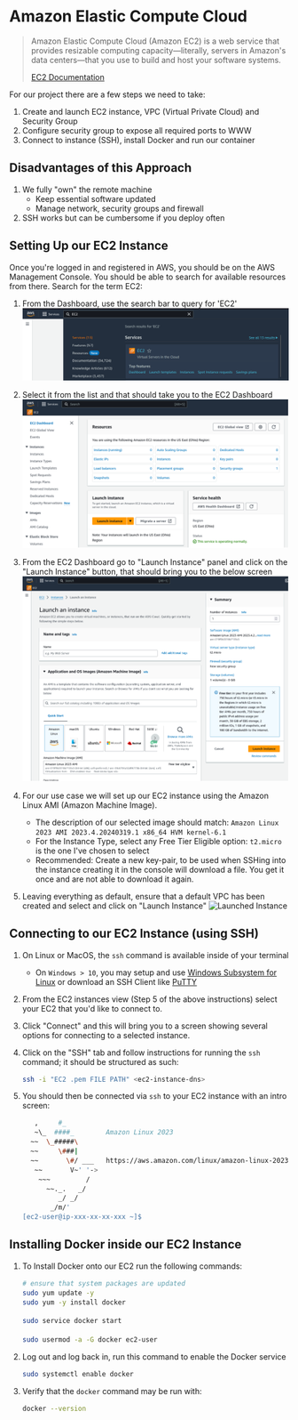 # Amazon Elastic Compute Cloud

> Amazon Elastic Compute Cloud (Amazon EC2) is a web service that provides resizable computing capacity—literally,
> servers in Amazon's data centers—that you use to build and host your software systems.
> 
> [EC2 Documentation](https://docs.aws.amazon.com/ec2/)

For our project there are a few steps we need to take:

1. Create and launch EC2 instance, VPC (Virtual Private Cloud) and Security Group
2. Configure security group to expose all required ports to WWW
3. Connect to instance (SSH), install Docker and run our container

## Disadvantages of this Approach

1. We fully "own" the remote machine
    - Keep essential software updated
    - Manage network, security groups and firewall
2. SSH works but can be cumbersome if you deploy often

## Setting Up our EC2 Instance

Once you're logged in and registered in AWS, you should be on the AWS Management
Console. You should be able to search for available resources from there. Search
for the term EC2:

1. From the Dashboard, use the search bar to query for 'EC2'
    ![EC2 Search](../../../.attachments/EC2/EC2%20Search.png "EC2 Search")

2. Select it from the list and that should take you to the EC2 Dashboard
   ![EC2 Dashboard](../../../.attachments/EC2/EC2%20Dashboard.png "EC2 Dashbaord")
 
3. From the EC2 Dashboard go to "Launch Instance" panel and click on the "Launch Instance"
button, that should bring you to the below screen
  ![Launch Instance](../../../.attachments/EC2/EC2%20LaunchInstance.png "EC2 Launch Instance")

4. For our use case we will set up our EC2 instance using the Amazon Linux AMI (Amazon Machine Image).
   - The description of our selected image should match: 
     `Amazon Linux 2023 AMI 2023.4.20240319.1 x86_64 HVM kernel-6.1`
   - For the Instance Type, select any Free Tier Eligible option:
     `t2.micro` is the one I've chosen to select
   - Recommended: Create a new key-pair, to be used when SSHing into the instance creating it in the console
   will download a file. You get it once and are not able to download it again.

5. Leaving everything as default, ensure that a default VPC has been created and select and
   click on "Launch Instance"
   ![Launched Instance](../../.attachments/EC2/EC2%20LaunchedInstance.png "EC2 Launched Instance")

## Connecting to our EC2 Instance (using SSH)

1. On Linux or MacOS, the `ssh` command is available inside of your terminal
   - On `Windows > 10`, you may setup and use [Windows Subsystem for Linux](https://learn.microsoft.com/en-us/windows/wsl/install)
   or download an SSH Client like [PuTTY](https://putty.org/)

2. From the EC2 instances view (Step 5 of the above instructions) select your EC2 that you'd like to connect to.
3. Click "Connect" and this will bring you to a screen showing several options for connecting to a selected instance.
4. Click on the "SSH" tab and follow instructions for running the `ssh` command; it should be structured as such:
    ```bash
    ssh -i "EC2 .pem FILE PATH" <ec2-instance-dns>
    ```
5. You should then be connected via `ssh` to your EC2 instance with an intro screen:
    ```bash
       ,     #_
       ~\_  ####_        Amazon Linux 2023
      ~~  \_#####\
      ~~     \###|
      ~~       \#/ ___   https://aws.amazon.com/linux/amazon-linux-2023
       ~~       V~' '->
        ~~~         /
          ~~._.   _/
             _/ _/
           _/m/'
    [ec2-user@ip-xxx-xx-xx-xxx ~]$ 
    ```
   
## Installing Docker inside our EC2 Instance

1. To Install Docker onto our EC2 run the following commands:
    ```bash
    # ensure that system packages are updated
    sudo yum update -y
    sudo yum -y install docker

    sudo service docker start

    sudo usermod -a -G docker ec2-user
    ```
   
2. Log out and log back in, run this command to enable the Docker service
    ```bash
    sudo systemctl enable docker
    ```
3. Verify that the `docker` command may be run with:
    ```bash
    docker --version
    ```

